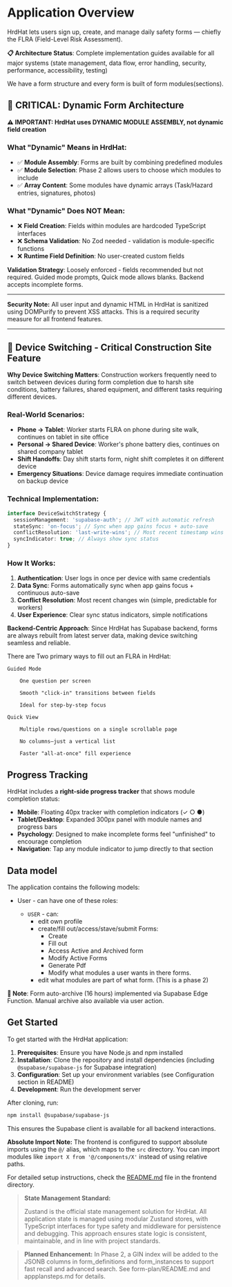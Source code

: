 # Application Overview

HrdHat lets users sign up, create, and manage daily safety forms — chiefly the FLRA (Field-Level Risk Assessment).

**📋 Architecture Status**: Complete implementation guides available for all major systems (state management, data flow, error handling, security, performance, accessibility, testing)

We have a form structure and every form is built of form modules(sections).

## 🔧 **CRITICAL: Dynamic Form Architecture**

**⚠️ IMPORTANT: HrdHat uses DYNAMIC MODULE ASSEMBLY, not dynamic field creation**

### **What "Dynamic" Means in HrdHat:**

- ✅ **Module Assembly**: Forms are built by combining predefined modules
- ✅ **Module Selection**: Phase 2 allows users to choose which modules to include
- ✅ **Array Content**: Some modules have dynamic arrays (Task/Hazard entries, signatures, photos)

### **What "Dynamic" Does NOT Mean:**

- ❌ **Field Creation**: Fields within modules are hardcoded TypeScript interfaces
- ❌ **Schema Validation**: No Zod needed - validation is module-specific functions
- ❌ **Runtime Field Definition**: No user-created custom fields

**Validation Strategy**: Loosely enforced - fields recommended but not required. Guided mode prompts, Quick mode allows blanks. Backend accepts incomplete forms.

---

**Security Note:** All user input and dynamic HTML in HrdHat is sanitized using DOMPurify to prevent XSS attacks. This is a required security measure for all frontend features.

---

## 📱 **Device Switching - Critical Construction Site Feature**

**Why Device Switching Matters**: Construction workers frequently need to switch between devices during form completion due to harsh site conditions, battery failures, shared equipment, and different tasks requiring different devices.

### **Real-World Scenarios:**

- **Phone → Tablet**: Worker starts FLRA on phone during site walk, continues on tablet in site office
- **Personal → Shared Device**: Worker's phone battery dies, continues on shared company tablet
- **Shift Handoffs**: Day shift starts form, night shift completes it on different device
- **Emergency Situations**: Device damage requires immediate continuation on backup device

### **Technical Implementation:**

```typescript
interface DeviceSwitchStrategy {
  sessionManagement: 'supabase-auth'; // JWT with automatic refresh
  stateSync: 'on-focus'; // Sync when app gains focus + auto-save
  conflictResolution: 'last-write-wins'; // Most recent timestamp wins
  syncIndicator: true; // Always show sync status
}
```

### **How It Works:**

1. **Authentication**: User logs in once per device with same credentials
2. **Data Sync**: Forms automatically sync when app gains focus + continuous auto-save
3. **Conflict Resolution**: Most recent changes win (simple, predictable for workers)
4. **User Experience**: Clear sync status indicators, simple notifications

**Backend-Centric Approach**: Since HrdHat has Supabase backend, forms are always rebuilt from latest server data, making device switching seamless and reliable.

There are Two primary ways to fill out an FLRA in HrdHat:

    Guided Mode

        One question per screen

        Smooth "click-in" transitions between fields

        Ideal for step-by-step focus

    Quick View

        Multiple rows/questions on a single scrollable page

        No columns—just a vertical list

        Faster "all-at-once" fill experience

## Progress Tracking

HrdHat includes a **right-side progress tracker** that shows module completion status:

- **Mobile**: Floating 40px tracker with completion indicators (✓ ○ ●)
- **Tablet/Desktop**: Expanded 300px panel with module names and progress bars
- **Psychology**: Designed to make incomplete forms feel "unfinished" to encourage completion
- **Navigation**: Tap any module indicator to jump directly to that section

## Data model

The application contains the following models:

- User - can have one of these roles:

  - `USER` - can:
    - edit own profile
    - create/fill out/access/stave/submit Forms:
      - Create
      - Fill out
      - Access Active and Archived form
      - Modify Active Forms
      - Generate Pdf
      - Modify what modules a user wants in there forms.
    - edit what modules are part of what form. (This is a phase 2)

**📝 Note**: Form auto-archive (16 hours) implemented via Supabase Edge Function. Manual archive also available via user action.

## Get Started

To get started with the HrdHat application:

1. **Prerequisites**: Ensure you have Node.js and npm installed
2. **Installation**: Clone the repository and install dependencies (including `@supabase/supabase-js` for Supabase integration)
3. **Configuration**: Set up your environment variables (see Configuration section in README)
4. **Development**: Run the development server

After cloning, run:

```bash
npm install @supabase/supabase-js
```

This ensures the Supabase client is available for all backend interactions.

**Absolute Import Note:** The frontend is configured to support absolute imports using the `@/` alias, which maps to the `src` directory. You can import modules like `import X from '@/components/X'` instead of using relative paths.

For detailed setup instructions, check the [README.md](../../README.md) file in the frontend directory.

> **State Management Standard:**
>
> Zustand is the official state management solution for HrdHat. All application state is managed using modular Zustand stores, with TypeScript interfaces for type safety and middleware for persistence and debugging. This approach ensures state logic is consistent, maintainable, and in line with project standards.

> **Planned Enhancement:** In Phase 2, a GIN index will be added to the JSONB columns in form_definitions and form_instances to support fast recall and advanced search. See form-plan/README.md and appplansteps.md for details.
